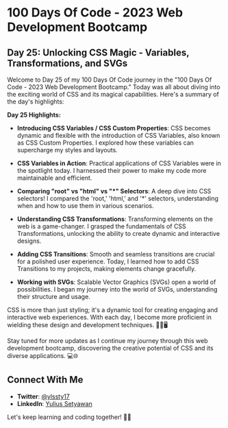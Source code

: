 # 100 Days Of Code - 2023 Web Development Bootcamp

## Day 25: Unlocking CSS Magic - Variables, Transformations, and SVGs

Welcome to Day 25 of my 100 Days Of Code journey in the "100 Days Of Code - 2023 Web Development Bootcamp." Today was all about diving into the exciting world of CSS and its magical capabilities. Here's a summary of the day's highlights:

**Day 25 Highlights:**

- **Introducing CSS Variables / CSS Custom Properties**: CSS becomes dynamic and flexible with the introduction of CSS Variables, also known as CSS Custom Properties. I explored how these variables can supercharge my styles and layouts.

- **CSS Variables in Action**: Practical applications of CSS Variables were in the spotlight today. I harnessed their power to make my code more maintainable and efficient.

- **Comparing "root" vs "html" vs "*" Selectors**: A deep dive into CSS selectors! I compared the 'root,' 'html,' and '*' selectors, understanding when and how to use them in various scenarios.

- **Understanding CSS Transformations**: Transforming elements on the web is a game-changer. I grasped the fundamentals of CSS Transformations, unlocking the ability to create dynamic and interactive designs.

- **Adding CSS Transitions**: Smooth and seamless transitions are crucial for a polished user experience. Today, I learned how to add CSS Transitions to my projects, making elements change gracefully.

- **Working with SVGs**: Scalable Vector Graphics (SVGs) open a world of possibilities. I began my journey into the world of SVGs, understanding their structure and usage.

CSS is more than just styling; it's a dynamic tool for creating engaging and interactive web experiences. With each day, I become more proficient in wielding these design and development techniques. 🎨🔮🖥️

Stay tuned for more updates as I continue my journey through this web development bootcamp, discovering the creative potential of CSS and its diverse applications. 💻🌐

## Connect With Me

- **Twitter**: [@ylssty17](https://twitter.com/ylssty17)
- **LinkedIn**: [Yulius Setyawan](https://linkedin.com/in/yulius17)

Let's keep learning and coding together! 🌟💡
